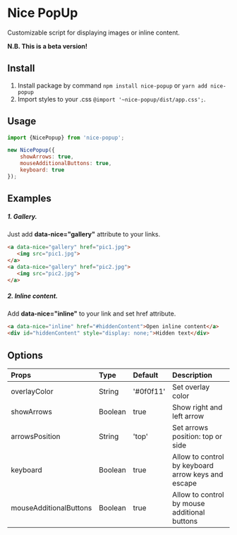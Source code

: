 # Nice PopUp

Customizable script for displaying images or inline content.

**N.B. This is a beta version!**
## Install
1. Install package by command ```npm install nice-popup``` or ```yarn add nice-popup```
2. Import styles to your .css ```@import '~nice-popup/dist/app.css';```.

## Usage
```javascript
import {NicePopup} from 'nice-popup';

new NicePopup({
    showArrows: true,
    mouseAdditionalButtons: true,
    keyboard: true
});
```

## Examples
##### 1. Gallery.

Just add **data-nice="gallery"** attribute to your links.
```html
<a data-nice="gallery" href="pic1.jpg">
   <img src="pic1.jpg">
</a>
<a data-nice="gallery" href="pic2.jpg">
   <img src="pic2.jpg">
</a>
```

##### 2. Inline content.

Add **data-nice="inline"** to your link and set href attribute.
```html
<a data-nice="inline" href="#hiddenContent">Open inline content</a>
<div id="hiddenContent" style="display: none;">Hidden text</div>
```

## Options

| Props                   | Type    | Default | Description |
|:------------------------|:--------|:--------|:-----------------------|
| overlayColor            | String  |'#0f0f11'| Set overlay color |
| showArrows              | Boolean | true    | Show right and left arrow |
| arrowsPosition          | String  | 'top'   | Set arrows position: top or side |
| keyboard                | Boolean | true    | Allow to control by keyboard arrow keys and escape |
| mouseAdditionalButtons  | Boolean | true    | Allow to control by mouse additional buttons |